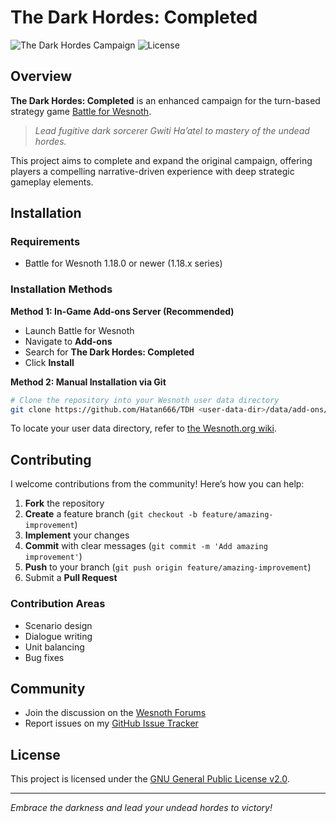 # The Dark Hordes: Completed

![The Dark Hordes Campaign](https://img.shields.io/badge/Wesnoth-Campaign-darkred)
![License](https://img.shields.io/badge/license-GPL--2.0-blue)

## Overview

**The Dark Hordes: Completed** is an enhanced campaign for the turn-based strategy game [Battle for Wesnoth](https://www.wesnoth.org).

> _Lead fugitive dark sorcerer Gwiti Ha’atel to mastery of the undead hordes._

This project aims to complete and expand the original campaign, offering players a compelling narrative-driven experience with deep strategic gameplay elements.

## Installation

### Requirements

- Battle for Wesnoth 1.18.0 or newer (1.18.x series)

### Installation Methods

**Method 1: In-Game Add-ons Server (Recommended)**
- Launch Battle for Wesnoth
- Navigate to **Add-ons**
- Search for **The Dark Hordes: Completed**
- Click **Install**

**Method 2: Manual Installation via Git**
```bash
# Clone the repository into your Wesnoth user data directory
git clone https://github.com/Hatan666/TDH <user-data-dir>/data/add-ons/TDH
```

To locate your user data directory, refer to [the Wesnoth.org wiki](https://wiki.wesnoth.org/EditingWesnoth#The_user_data_directory).

## Contributing

I welcome contributions from the community! Here’s how you can help:

1. **Fork** the repository
2. **Create** a feature branch (`git checkout -b feature/amazing-improvement`)
3. **Implement** your changes
4. **Commit** with clear messages (`git commit -m 'Add amazing improvement'`)
5. **Push** to your branch (`git push origin feature/amazing-improvement`)
6. Submit a **Pull Request**

### Contribution Areas

- Scenario design
- Dialogue writing
- Unit balancing
- Bug fixes

## Community

- Join the discussion on the [Wesnoth Forums](https://forums.wesnoth.org)
- Report issues on my [GitHub Issue Tracker](https://github.com/Hatan666/TDH/issues)

## License

This project is licensed under the [GNU General Public License v2.0](LICENSE).

---

_Embrace the darkness and lead your undead hordes to victory!_
